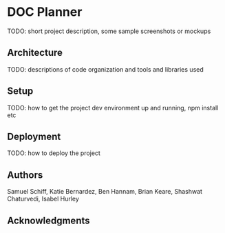 # DOC Planner

TODO: short project description, some sample screenshots or mockups

## Architecture

TODO:  descriptions of code organization and tools and libraries used

## Setup

TODO: how to get the project dev environment up and running, npm install etc

## Deployment

TODO: how to deploy the project

## Authors

Samuel Schiff, Katie Bernardez, Ben Hannam, Brian Keare, Shashwat Chaturvedi, Isabel Hurley

## Acknowledgments
